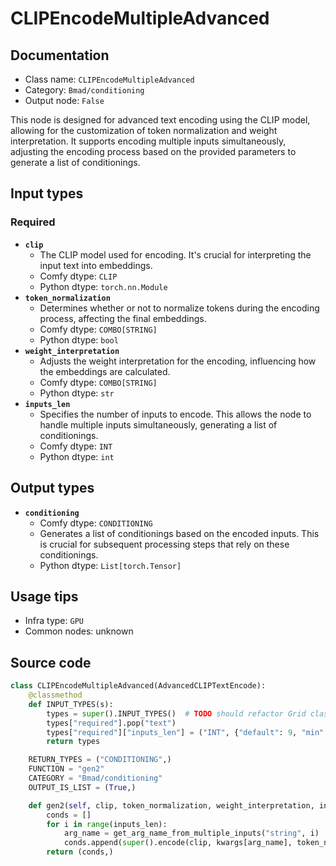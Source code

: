 # CLIPEncodeMultipleAdvanced
## Documentation
- Class name: `CLIPEncodeMultipleAdvanced`
- Category: `Bmad/conditioning`
- Output node: `False`

This node is designed for advanced text encoding using the CLIP model, allowing for the customization of token normalization and weight interpretation. It supports encoding multiple inputs simultaneously, adjusting the encoding process based on the provided parameters to generate a list of conditionings.
## Input types
### Required
- **`clip`**
    - The CLIP model used for encoding. It's crucial for interpreting the input text into embeddings.
    - Comfy dtype: `CLIP`
    - Python dtype: `torch.nn.Module`
- **`token_normalization`**
    - Determines whether or not to normalize tokens during the encoding process, affecting the final embeddings.
    - Comfy dtype: `COMBO[STRING]`
    - Python dtype: `bool`
- **`weight_interpretation`**
    - Adjusts the weight interpretation for the encoding, influencing how the embeddings are calculated.
    - Comfy dtype: `COMBO[STRING]`
    - Python dtype: `str`
- **`inputs_len`**
    - Specifies the number of inputs to encode. This allows the node to handle multiple inputs simultaneously, generating a list of conditionings.
    - Comfy dtype: `INT`
    - Python dtype: `int`
## Output types
- **`conditioning`**
    - Comfy dtype: `CONDITIONING`
    - Generates a list of conditionings based on the encoded inputs. This is crucial for subsequent processing steps that rely on these conditionings.
    - Python dtype: `List[torch.Tensor]`
## Usage tips
- Infra type: `GPU`
- Common nodes: unknown


## Source code
```python
class CLIPEncodeMultipleAdvanced(AdvancedCLIPTextEncode):
    @classmethod
    def INPUT_TYPES(s):
        types = super().INPUT_TYPES()  # TODO should refactor Grid class above to this too, so if original is changed, all the new options are added there too
        types["required"].pop("text")
        types["required"]["inputs_len"] = ("INT", {"default": 9, "min": 0, "max": 32})
        return types

    RETURN_TYPES = ("CONDITIONING",)
    FUNCTION = "gen2"
    CATEGORY = "Bmad/conditioning"
    OUTPUT_IS_LIST = (True,)

    def gen2(self, clip, token_normalization, weight_interpretation, inputs_len, **kwargs):
        conds = []
        for i in range(inputs_len):
            arg_name = get_arg_name_from_multiple_inputs("string", i)
            conds.append(super().encode(clip, kwargs[arg_name], token_normalization, weight_interpretation,'disable')[0])
        return (conds,)

```
